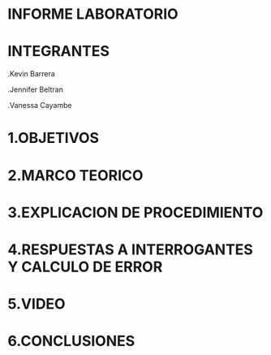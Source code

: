 # INFORME LABORATORIO

# INTEGRANTES
.Kevin Barrera

.Jennifer Beltran

.Vanessa Cayambe

# 1.OBJETIVOS


# 2.MARCO TEORICO




# 3.EXPLICACION DE PROCEDIMIENTO 


# 4.RESPUESTAS A INTERROGANTES Y CALCULO DE ERROR

# 5.VIDEO

# 6.CONCLUSIONES 

